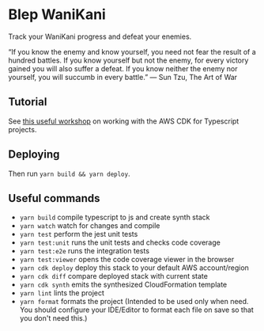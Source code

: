 # Blep WaniKani

Track your WaniKani progress and defeat your enemies.

“If you know the enemy and know yourself, you need not fear the result of a hundred battles. If you know yourself but not the enemy, for every victory gained you will also suffer a defeat. If you know neither the enemy nor yourself, you will succumb in every battle.”
― Sun Tzu, The Art of War

## Tutorial

See [this useful workshop](https://cdkworkshop.com/20-typescript.html) on working with the AWS CDK for Typescript projects.

## Deploying

Then run `yarn build && yarn deploy`.

## Useful commands

- `yarn build` compile typescript to js and create synth stack
- `yarn watch` watch for changes and compile
- `yarn test` perform the jest unit tests
- `yarn test:unit` runs the unit tests and checks code coverage
- `yarn test:e2e` runs the integration tests
- `yarn test:viewer` opens the code coverage viewer in the browser
- `yarn cdk deploy` deploy this stack to your default AWS account/region
- `yarn cdk diff` compare deployed stack with current state
- `yarn cdk synth` emits the synthesized CloudFormation template
- `yarn lint` lints the project
- `yarn format` formats the project (Intended to be used only when need. You should configure your IDE/Editor to format each file on save so that you don't need this.)

